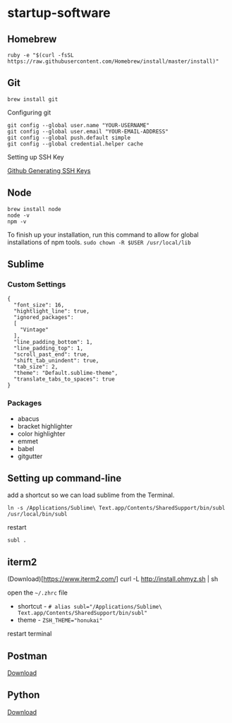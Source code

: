 # startup-software

## Homebrew

`ruby -e "$(curl -fsSL https://raw.githubusercontent.com/Homebrew/install/master/install)"`


## Git

`brew install git`


Configuring git
```
git config --global user.name "YOUR-USERNAME"
git config --global user.email "YOUR-EMAIL-ADDRESS"
git config --global push.default simple
git config --global credential.helper cache
```
Setting up SSH Key


[Github Generating SSH Keys](https://help.github.com/articles/generating-ssh-keys/)


## Node
 
```
brew install node
node -v
npm -v
```

To finish up your installation, run this command to allow for global installations of npm tools.
`sudo chown -R $USER /usr/local/lib`


## Sublime



### Custom Settings
```
{
  "font_size": 16,
  "hightlight_line": true,
  "ignored_packages":
  [
    "Vintage"
  ],
  "line_padding_bottom": 1,
  "line_padding_top": 1,
  "scroll_past_end": true,
  "shift_tab_unindent": true,
  "tab_size": 2,
  "theme": "Default.sublime-theme",
  "translate_tabs_to_spaces": true
}
```

### Packages
- abacus
- bracket highlighter
- color highlighter
- emmet
- babel
- gitgutter



## Setting up command-line
 
add a shortcut so we can load sublime from the Terminal.

`ln -s /Applications/Sublime\ Text.app/Contents/SharedSupport/bin/subl /usr/local/bin/subl`


restart

`subl .`


## iterm2

(Download)[https://www.iterm2.com/]
curl -L http://install.ohmyz.sh | sh

open the `~/.zhrc` file

* shortcut - `# alias subl="/Applications/Sublime\ Text.app/Contents/SharedSupport/bin/subl"`
* theme - `ZSH_THEME="honukai"`

restart terminal


## Postman

[Download](https://app.getpostman.com/app/download/osx64)


## Python

[Download](https://www.python.org/downloads/)